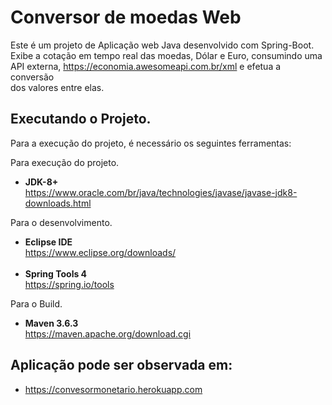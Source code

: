 # Conversor de moedas Web
Este é um projeto de Aplicação web Java desenvolvido com Spring-Boot.<br>
Exibe a cotação em tempo real das moedas,
Dólar e Euro, consumindo uma<br> API externa,  https://economia.awesomeapi.com.br/xml e efetua a conversão<br>dos valores entre elas.

## Executando o Projeto.
Para a execução do projeto,
é necessário os seguintes ferramentas:

Para execução do projeto.
* **JDK-8+** <br>
https://www.oracle.com/br/java/technologies/javase/javase-jdk8-downloads.html<br>

Para o desenvolvimento.
* **Eclipse IDE**<br>
https://www.eclipse.org/downloads/<br><br>
* **Spring Tools 4**<br>
https://spring.io/tools

Para o Build.
* **Maven 3.6.3**<br>
https://maven.apache.org/download.cgi

## Aplicação pode ser observada em:
* https://convesormonetario.herokuapp.com
